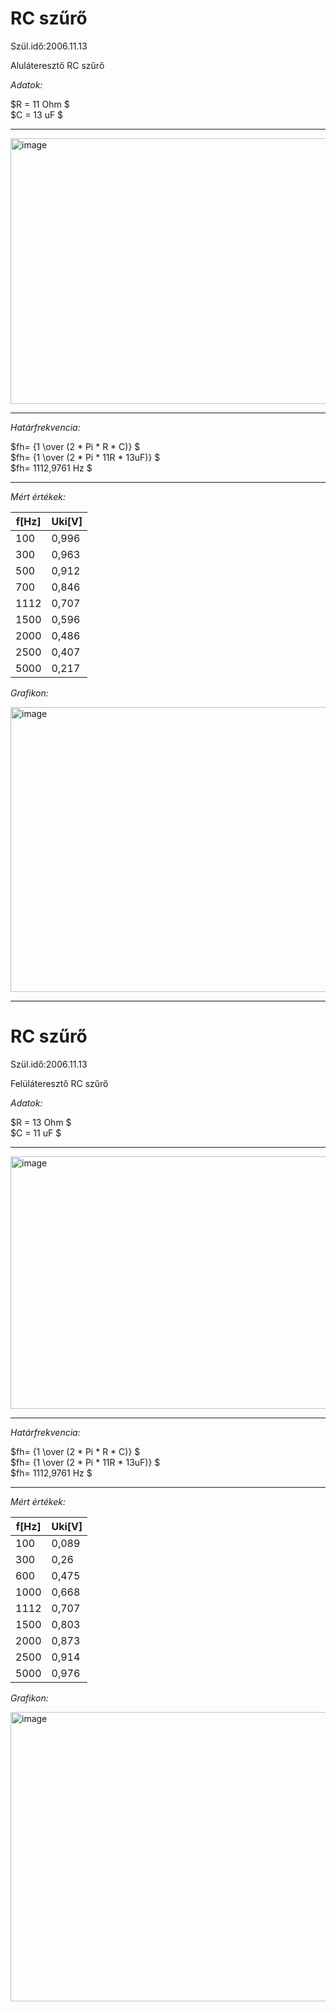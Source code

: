 # RC szűrő
Szül.idő:2006.11.13

Aluláteresztő RC szűrő

*Adatok:*

$R = 11 Ohm $   
$C = 13 uF $ 

---

<img width="792" height="425" alt="image" src="https://github.com/user-attachments/assets/0ee6cdbe-77db-4a4a-a122-52acdc9c834a" />

---

*Határfrekvencia:*

$fh= {1 \over (2 * Pi * R * C)} $   
$fh= {1 \over (2 * Pi * 11R * 13uF)} $   
$fh= 1112,9761 Hz $

---

*Mért értékek:*

|f[Hz]|Uki[V]|
|----|----|
|100|0,996|
|300|0,963|
|500|0,912|
|700|0,846|
|1112|0,707|
|1500|0,596|
|2000|0,486|
|2500|0,407|
|5000|0,217|

*Grafikon:*

<img width="742" height="456" alt="image" src="https://github.com/user-attachments/assets/3f360319-6e90-429a-97b4-25f144c81966" />

---

# RC szűrő
Szül.idő:2006.11.13

Felüláteresztő RC szűrő

*Adatok:*

$R = 13 Ohm $   
$C = 11 uF $ 

---

<img width="734" height="404" alt="image" src="https://github.com/user-attachments/assets/b67df975-d0ad-48e5-810e-e89b1a311cf4" />

---

*Határfrekvencia:*

$fh= {1 \over (2 * Pi * R * C)} $   
$fh= {1 \over (2 * Pi * 11R * 13uF)} $   
$fh= 1112,9761 Hz $

---

*Mért értékek:*

|f[Hz]|Uki[V]|
|----|----|
|100|0,089|
|300|0,26|
|600|0,475|
|1000|0,668|
|1112|0,707|
|1500|0,803|
|2000|0,873|
|2500|0,914|
|5000|0,976|

*Grafikon:*

<img width="749" height="463" alt="image" src="https://github.com/user-attachments/assets/f98086e3-4934-4559-bdab-c670a7a22668" />




